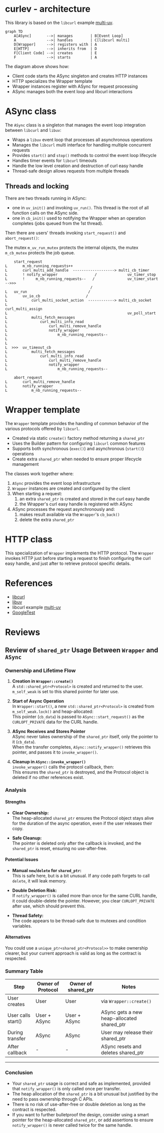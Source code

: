 curlev - architecture
=====================

This library is based on the `libcurl` example [multi-uv](https://curl.se/libcurl/c/multi-uv.html]).

```mermaid
graph TD
    A[ASync]       -->| manages        | B[Event Loop]
    A              -->| handles        | C[libcurl multi]
    D[Wrapper]     -->| registers with | A
    E[HTTP]        -->| inherits from  | D
    F[Client Code] -->| creates        | E
    F              -->| starts         | A
```

The diagram above shows how:
- Client code starts the ASync singleton and creates HTTP instances
- HTTP specializes the Wrapper template
- Wrapper instances register with ASync for request processing
- ASync manages both the event loop and libcurl interactions

# ASync class

The `ASync` class is a singleton that manages the event loop integration
between `libcurl` and `libuv`:

- Wraps a `libuv` event loop that processes all asynchronous operations
- Manages the `libcurl` multi interface for handling multiple concurrent requests
- Provides `start()` and `stop()` methods to control the event loop lifecycle
- Handles timer events for `libcurl` timeouts
- Handle the low level creation and destruction of curl easy handle
- Thread-safe design allows requests from multiple threads

## Threads and locking

There are two threads running in ASync:
 - one in `uv_init()` and invoking `uv_run()`. This thread is the root of all function calls on the ASync side.
 - one in `cb_init()` used to notifying the Wrapper when an operation completes (jobs queued from the 1st thread).

Then there are users' threads invoking `start_request()` and `abort_request()`:

The mutex `m_uv_run_mutex` protects the internal objects, the mutex `m_cb_mutex` protects the job queue.

```
    start_request
L       m_nb_running_requests++
L       curl_multi_add_handle  -------------------> multi_cb_timer
L       ! notify_wrapper                 /              uv_timer_stop
L       !     m_nb_running_requests--   /               uv_timer_start  -->>>
                                       / 
L   uv_run                            /      
L       uv_io_cb                     /
L           curl_multi_socket_action  ------------> multi_cb_socket
L                                                       curl_multi_assign
L                                                       uv_poll_start
L           multi_fetch_messages              
L               curl_multi_info_read          
L                   curl_multi_remove_handle
L                   notify_wrapper
L                       m_nb_running_requests--
L                                           
L
L  >>>  uv_timeout_cb
L           multi_fetch_messages
L               curl_multi_info_read
L                   curl_multi_remove_handle
L                   notify_wrapper
L                       m_nb_running_requests--

    abort_request
L       curl_multi_remove_handle
L       notify_wrapper
L           m_nb_running_requests--
```

# Wrapper template

The `Wrapper` template provides the handling of common behavior
of the various protocols offered by `libcurl`.

- Created via static `create()` factory method returning a `shared_ptr`
- Uses the Builder pattern for configuring `libcurl` common features
- Supports both synchronous (`exec()`) and asynchronous (`start()`) operations
- Create extra `shared_ptr` when needed to ensure proper lifecycle management

The classes work together where:
1. `ASync` provides the event loop infrastructure
2. `Wrapper` instances are created and configured by the client
3. When starting a request:
   1. an extra `shared_ptr` is created and stored in the curl easy handle
   2. the Wrapper's curl easy handle is registered with ASync
4. ASync processes the request asynchronously and:
   1. makes result available via the `Wrapper`'s `cb_back()`
   2. delete the extra `shared_ptr`

# HTTP class

This specialization of `Wrapper` implements the HTTP protocol.
The `Wrapper` invokes HTTP just before starting a request to
finish configuring the curl easy handle, and just after
to retrieve protocol specific details.

# References

 - [libcurl](https://curl.se/libcurl/)
 - [libuv](https://libuv.org/)
 - libcurl example [multi-uv](https://curl.se/libcurl/c/multi-uv.html])
 - [GoogleTest](https://google.github.io/googletest/)

# Reviews

## Review of `shared_ptr` Usage Between `Wrapper` and `ASync`

### Ownership and Lifetime Flow

1. **Creation in `Wrapper::create()`**  
   A `std::shared_ptr<Protocol>` is created and returned to the user.  
   `m_self_weak` is set to this shared pointer for later use.

2. **Start of Async Operation**  
   In `Wrapper::start()`, a new `std::shared_ptr<Protocol>` is created from `m_self_weak.lock()` and heap-allocated:  
   This pointer (`cb_data`) is passed to `ASync::start_request()` as the `CURLOPT_PRIVATE` data for the CURL handle.

3. **ASync Receives and Stores Pointer**  
   ASync never takes ownership of the `shared_ptr` itself, only the pointer to it (`cb_data`).  
   When the transfer completes, `ASync::notify_wrapper()` retrieves this pointer, and passes it to `invoke_wrapper()`.

4. **Cleanup in `ASync::invoke_wrapper()`**  
   `invoke_wrapper()` calls the protocol callback, then:  
   This ensures the `shared_ptr` is destroyed, and the Protocol object is deleted if no other references exist.

### Analysis

#### Strengths

- **Clear Ownership:**  
  The heap-allocated `shared_ptr` ensures the Protocol object stays alive for the duration of the async operation, even if the user releases their copy.

- **Safe Cleanup:**  
  The pointer is deleted only after the callback is invoked, and the `shared_ptr` is reset, ensuring no use-after-free.

#### Potential Issues

- **Manual `new`/`delete` for `shared_ptr`:**  
  This is safe here, but is a bit unusual. If any code path forgets to call `delete`, it will leak memory.

- **Double Deletion Risk:**  
  If `notify_wrapper()` is called more than once for the same CURL handle, it could double-delete the pointer.
  However, you clear `CURLOPT_PRIVATE` after use, which should prevent this.

- **Thread Safety:**  
  The code appears to be thread-safe due to mutexes and condition variables.

#### Alternatives

You could use a `unique_ptr<shared_ptr<Protocol>>` to make ownership clearer, but your current approach is valid as long as the contract is respected.

### Summary Table

| Step              | Owner of Protocol | Owner of shared_ptr | Notes                                   |
|-------------------|-------------------|---------------------|-----------------------------------------|
| User creates      | User              | User                | via `Wrapper::create()`                 |
| User calls start()| User + ASync      | User + ASync        | ASync gets a new heap-allocated shared_ptr |
| During transfer   | ASync             | ASync               | User may release their shared_ptr       |
| After callback    | -                 | -                   | ASync resets and deletes shared_ptr     |

---

### Conclusion

- Your `shared_ptr` usage is correct and safe as implemented, provided that `notify_wrapper()` is only called once per transfer.
- The heap allocation of the `shared_ptr` is a bit unusual but justified by the need to pass ownership through C APIs.
- There is no risk of use-after-free or double deletion as long as the contract is respected.
- If you want to further bulletproof the design, consider using a smart pointer for the heap-allocated `shared_ptr`,
  or add assertions to ensure `notify_wrapper()` is never called twice for the same handle.